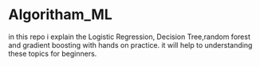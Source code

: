 # Algoritham_ML
in this repo i explain the Logistic Regression, Decision Tree,random forest and gradient boosting with hands on practice. it will help to understanding these topics for beginners.

